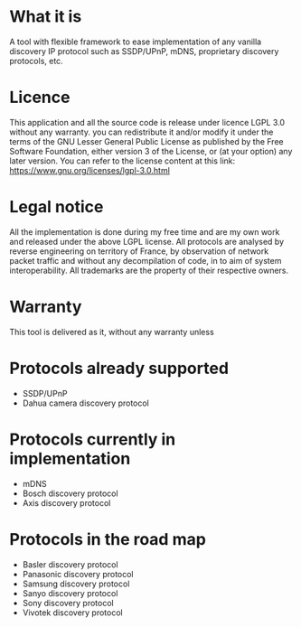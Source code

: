 # What it is
A tool with flexible framework to ease implementation of any vanilla discovery IP protocol such as SSDP/UPnP, mDNS, proprietary discovery protocols, etc. 

# Licence
This application and all the source code is release under licence LGPL 3.0 without any warranty.
you can redistribute it and/or modify it under the terms of the GNU Lesser General Public License as published by the Free Software Foundation, either version 3 of the License, or (at your option) any later version.
You can refer to the license content at this link: https://www.gnu.org/licenses/lgpl-3.0.html

# Legal notice
All the implementation is done during my free time and are my own work and released under the above LGPL license.
All protocols are analysed by reverse engineering on territory of France, by observation of network packet traffic and without any decompilation of code, in to aim of system interoperability.
All trademarks are the property of their respective owners.

# Warranty
This tool is delivered as it, without any warranty unless

# Protocols already supported
* SSDP/UPnP
* Dahua camera discovery protocol

# Protocols currently in implementation
* mDNS
* Bosch discovery protocol
* Axis discovery protocol

# Protocols in the road map
* Basler discovery protocol
* Panasonic discovery protocol
* Samsung discovery protocol
* Sanyo discovery protocol
* Sony discovery protocol
* Vivotek discovery protocol
